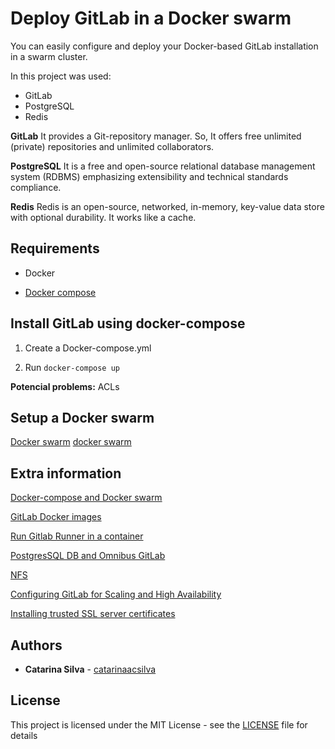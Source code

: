 # Deploy GitLab in a Docker swarm

You can easily configure and deploy your Docker-based GitLab installation in a swarm cluster.

In this project was used:

- GitLab
- PostgreSQL
- Redis

**GitLab**
It provides a Git-repository manager. So, It offers free unlimited (private) repositories and unlimited collaborators. 

**PostgreSQL**
It  is a free and open-source relational database management system (RDBMS) emphasizing extensibility and technical standards compliance.

**Redis**
Redis is an open-source, networked, in-memory, key-value data store with optional durability. It works like a cache.


## Requirements

- Docker

- [Docker compose](https://docs.docker.com/compose/install/)


## Install GitLab using docker-compose

1. Create a Docker-compose.yml

2. Run `docker-compose up`

**Potencial problems:** ACLs


## Setup a Docker swarm

[Docker swarm](https://docs.docker.com/engine/swarm/swarm-tutorial/)
[docker swarm](https://docs.gitlab.com/omnibus/docker/#run-the-image)



## Extra information

[Docker-compose and Docker swarm](https://docs.gitlab.com/omnibus/docker/#run-the-image)

[GitLab Docker images](https://docs.gitlab.com/omnibus/docker/#run-the-image)

[Run Gitlab Runner in a container](https://docs.gitlab.com/runner/install/docker.html#docker-images)

[PostgresSQL DB and Omnibus GitLab](https://docs.gitlab.com/omnibus/settings/database.html)

[NFS](https://docs.gitlab.com/ee/administration/high_availability/nfs.html)

[Configuring GitLab for Scaling and High Availability](https://docs.gitlab.com/ee/administration/high_availability/gitlab.html)

[Installing trusted SSL server certificates](https://docs.gitlab.com/runner/install/docker.html#docker-images)

## Authors

* **Catarina Silva** - [catarinaacsilva](https://github.com/catarinaacsilva)

## License

This project is licensed under the MIT License - see the [LICENSE](LICENSE) file for details